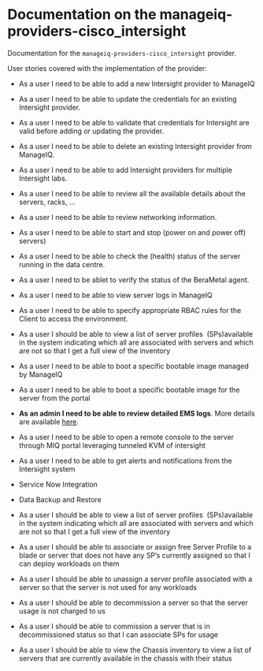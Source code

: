# Documentation on the manageiq-providers-cisco_intersight

Documentation for the `manageiq-providers-cisco_intersight` provider.

User stories covered with the implementation of the provider:

 * As a user I need to be able to add a new Intersight provider to ManageIQ
 
 * As a user I need to be able to update the credentials for an existing Intersight provider.
 
 * As a user I need to be able to validate that credentials for Intersight are valid before adding or updating the provider.

 * As a user I need to be able to delete an existing Intersight provider from ManageIQ.

 * As a user I need to be able to add Intersight providers for multiple Intersight labs.

 * As a user I need to be able to review all the available details about the servers, racks, …

 * As a user I need to be able to review networking information.

 * As a user I need to be able to start and stop (power on and power off) servers)

 * As a user I need to be able to check the (health) status of the server running in the data centre.

 * As a user I need to be ablet to verify the status of the BeraMetal agent. 

 * As a user I need to be able to view server logs in ManageIQ

 * As a user I need to be able to specify appropriate RBAC rules for the Client to access the environment.

 * As a user I should be able to view a list of server profiles  (SPs)available in the system indicating which all are associated with servers and which are not so that I get a 
 full view of the inventory
 
 * As a user I need to be able to boot a specific bootable image managed by ManageIQ
 
 * As a user I need to be able to boot a specific bootable image for the server from the portal
 
 * **As an admin I need to be able to review detailed EMS logs**.
 More details are available [here](admin_review_ems_logs/README.md).
 
 * As a user I need to be able to open a remote console to the server through MIQ portal leveraging tunneled KVM of intersight
 
 * As a user I need to be able to get alerts and notifications from the Intersight system
 
 * Service Now Integration
 
 * Data Backup and Restore
 
 * As a user I should be able to view a list of server profiles  (SPs)available in the system indicating which all are associated with servers and which are not so that I get a 
 full view of the inventory
 
 * As a user I should be able to associate or assign free Server Profile to a blade or server that does not have any SP’s currently assigned so that I can deploy workloads on them
 
 * As a user I should be able to unassign a server profile associated with a server so that the server is not used for any workloads
 
 * As a user I should be able to decommission a server so that the server usage is not charged to us
 
 * As a user I should be able to commission a server that is in decommissioned status so that I can associate SPs for usage
 
 * As a user I should be able to view the Chassis inventory to view a list of servers that are currently available in the chassis with their status
